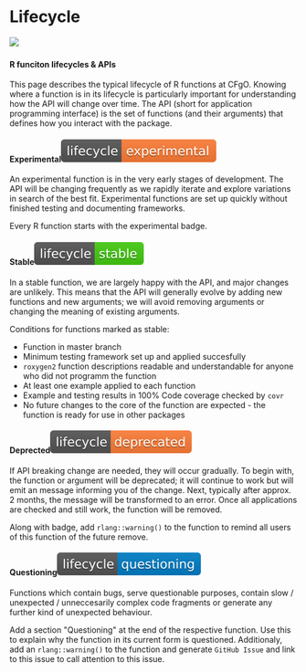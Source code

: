 # Lifecycle

![](https://www.tidyverse.org/lifecycle/images/lifecycle.svg)

#### R funciton lifecycles & APIs <a id="api"></a>

This page describes the typical lifecycle of R functions at CFgO. Knowing where a function is in its lifecycle is particularly important for understanding how the API will change over time. The API \(short for application programming interface\) is the set of functions \(and their arguments\) that defines how you interact with the package.

#### Experimental![](.gitbook/assets/lifecycle-experimental.svg) <a id="experimental"></a>

An experimental function is in the very early stages of development. The API will be changing frequently as we rapidly iterate and explore variations in search of the best fit. Experimental functions are set up quickly without finished testing and documenting frameworks.

Every R function starts with the experimental badge.

#### Stable![](.gitbook/assets/lifecycle-stable.svg) <a id="stable"></a>

In a stable function, we are largely happy with the API, and major changes are unlikely. This means that the API will generally evolve by adding new functions and new arguments; we will avoid removing arguments or changing the meaning of existing arguments.

Conditions for functions marked as stable:

* Function in master branch
* Minimum testing framework set up and applied succesfully
* `roxygen2` function descriptions readable and understandable for anyone who did not programm the function
* At least one example applied to each function
* Example and testing results in 100% Code coverage checked by `covr`
* No future changes to the core of the function are expected - the function is ready for use in other packages

#### Deprected![](.gitbook/assets/lifecycle-deprecated%20%282%29.svg) <a id="archived"></a>

If API breaking change are needed, they will occur gradually. To begin with, the function or argument will be deprecated; it will continue to work but will emit an message informing you of the change. Next, typically after approx. 2 months, the message will be transformed to an error. Once all applications are checked and still work, the function will be removed.

Along with badge, add `rlang::warning()` to the function to remind all users of this function of the future remove. 

#### Questioning![](.gitbook/assets/lifecycle-questioning.svg) <a id="questioning"></a>

Functions which contain bugs, serve questionable purposes, contain slow / unexpected / unneccesarily complex code fragments or generate any further kind of unexpected behaviour.

Add a section "Questioning" at the end of the respective function. Use this to explain why the function in its current form is questioned. Additionaly, add an `rlang::warning()` to the function and generate `GitHub Issue` and link to this issue to call attention to this issue.

